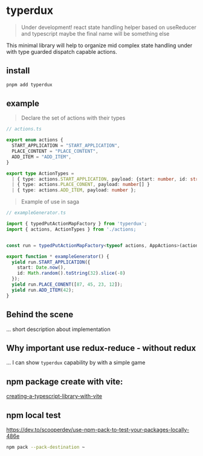 # typerdux
> Under development!
react state handling helper based on useReducer and typescript
> maybe the final name will be something else

This minimal library will help to organize mid complex state handling under with type guarded dispatch capable actions.

## install

```sh
pnpm add typerdux
```

## example

> Declare the set of actions with their types
```ts
// actions.ts

export enum actions {
  START_APPLICATION = "START_APPLICATION",
  PLACE_CONTENT = "PLACE_CONTENT",
  ADD_ITEM = "ADD_ITEM",
}

export type ActionTypes =
  | { type: actions.START_APPLICATION, payload: {start: number, id: string } }
  | { type: actions.PLACE_CONENT, payload: number[] }
  | { type: actions.ADD_ITEM, payload: number };
```

> Example of use in saga
```ts
// exampleGenerator.ts

import { typedPutActionMapFactory } from 'typerdux';
import { actions, ActionTypes } from './actions;


const run = typedPutActionMapFactory<typeof actions, AppActions>(actions);

export function * exampleGenerator() {
  yield run.START_APPLICATION({
    start: Date.now(), 
    id: Math.random().toString(32).slice(-8)
  });
  yield run.PLACE_CONENT([87, 45, 23, 12]);
  yield run.ADD_ITEM(42);
}
```

## Behind the scene

... short description about implementation

## Why important use redux-reduce - without redux

... I can show `typerdux` capability by with a simple game

## npm package create with vite: 
[creating-a-typescript-library-with-vite](https://onderonur.netlify.app/blog/creating-a-typescript-library-with-vite/)

## npm local test

https://dev.to/scooperdev/use-npm-pack-to-test-your-packages-locally-486e

```sh
npm pack --pack-destination ~
```